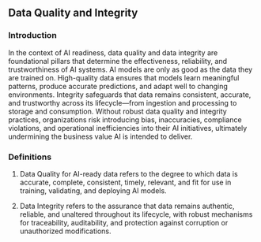 ## Data Quality and Integrity

### Introduction


In the context of AI readiness, data quality and data integrity are foundational pillars that determine the effectiveness, reliability, and trustworthiness of AI systems. AI models are only as good as the data they are trained on. High-quality data ensures that models learn meaningful patterns, produce accurate predictions, and adapt well to changing environments. Integrity safeguards that data remains consistent, accurate, and trustworthy across its lifecycle—from ingestion and processing to storage and consumption. Without robust data quality and integrity practices, organizations risk introducing bias, inaccuracies, compliance violations, and operational inefficiencies into their AI initiatives, ultimately undermining the business value AI is intended to deliver.

### Definitions


1. Data Quality for AI-ready data refers to the degree to which data is accurate, complete, consistent, timely, relevant, and fit for use in training, validating, and deploying AI models.

2. Data Integrity refers to the assurance that data remains authentic, reliable, and unaltered throughout its lifecycle, with robust mechanisms for traceability, auditability, and protection against corruption or unauthorized modifications.

